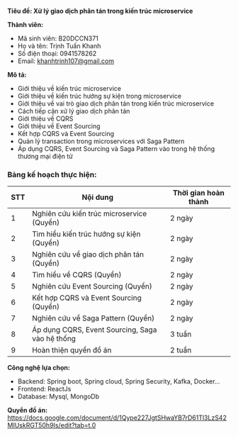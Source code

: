 **Tiêu đề: Xử lý giao dịch phân tán trong kiến trúc microservice**

**Thành viên:**

 - Mã sinh viên: B20DCCN371
 - Họ và tên: Trịnh Tuấn Khanh
 - Số điện thoại: 0941578262
 - Email: khanhtrinh107@gmail.com

**Mô tả:**
 - Giới thiệu về kiến trúc microservice
 - Giới thiệu về kiến trúc hướng sự kiện trong microservice
 - Giới thiệu về vai trò giao dịch phân tán trong kiến trúc microservice
 - Cách tiếp cận xử lý giao dịch phân tán
 - Giới thiệu về CQRS
 - Giới thiệu về Event Sourcing
 - Kết hợp CQRS và Event Sourcing
 - Quản lý transaction trong microservices với Saga Pattern
 - Áp dụng CQRS, Event Sourcing và Saga Pattern vào trong hệ thống thương mại điện tử


### Bảng kế hoạch thực hiện:

| STT | Nội dung                                    | Thời gian hoàn thành |
|-----|---------------------------------------------|----------------------|
| 1   | Nghiên cứu kiến trúc microservice (Quyển)            | 2 ngày               |
| 2   | Tìm hiểu kiến trúc hướng sự kiện (Quyển)             | 2 ngày               |
| 3   | Nghiên cứu về giao dịch phân tán (Quyển)             | 2 ngày               |
| 4   | Tìm hiểu về CQRS (Quyển)                            | 2 ngày               |
| 5   | Nghiên cứu Event Sourcing (Quyển)                   | 2 ngày               |
| 6   | Kết hợp CQRS và Event Sourcing (Quyển)              | 2 ngày               |
| 7   | Nghiên cứu về Saga Pattern (Quyển)                   | 2 ngày               |
| 8   | Áp dụng CQRS, Event Sourcing, Saga vào hệ thống | 3 tuần               |
| 9  | Hoàn thiện quyển đồ án              | 2 tuần               |


**Công nghệ lựa chọn:**
 - Backend: Spring boot, Spring cloud, Spring Security, Kafka, Docker...
 - Frontend: ReactJs
 - Database: Mysql, MongoDb

**Quyển đồ án:**
https://docs.google.com/document/d/1Qype227JgtSHwaYB7rD61Tl3LzS42MIUskRGT50h9Is/edit?tab=t.0
